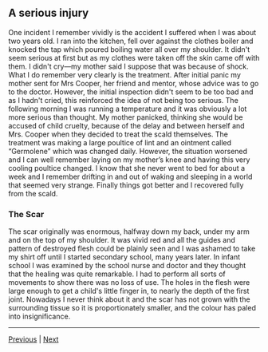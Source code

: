 ## A serious injury

One incident I remember vividly is the accident I suffered when I was about two years old. I ran into the kitchen, fell over against the clothes boiler and knocked the tap which poured boiling water all over my shoulder. It didn't seem serious at first but as my clothes were taken off the skin came off with them. I didn't cry—my mother said I suppose that was because of shock. What I do remember very clearly is the treatment. After initial panic my mother sent for Mrs Cooper, her friend and mentor, whose advice was to go to the doctor. However, the initial inspection didn't seem to be too bad and as I hadn't cried, this reinforced the idea of not being too serious. The following morning I was running a temperature and it was obviously a lot more serious than thought. My mother panicked, thinking she would be accused of child cruelty, because of the delay and between herself and Mrs. Cooper when they decided to treat the scald themselves. The treatment was making a large poultice of lint and an ointment called “Germolene” which was changed daily. However, the situation worsened and I can well remember laying on my mother’s knee and having this very cooling poultice changed. I know that she never went to bed for about a week and I remember drifting in and out of waking and sleeping in a world that seemed very strange. Finally things got better and I recovered fully from the scald.

### The Scar

The scar originally was enormous, halfway down my back, under my arm and on the top of my shoulder. It was vivid red and all the guides and pattern of destroyed flesh could be plainly seen and I was ashamed to take my shirt off until I started secondary school, many years later. In infant school I was examined by the school nurse and doctor and they thought that the healing was quite remarkable. I had to perform all sorts of movements to show there was no loss of use. The holes in the flesh were large enough to get a child's little finger in, to nearly the depth of the first joint. Nowadays I never think about it and the scar has not grown with the surrounding tissue so it is proportionately smaller, and the colour has paled into insignificance.

---

<a href="./2.2-inside-the-house.html">Previous</a> | <a href="./2.4-parents-life.html">Next</a>
